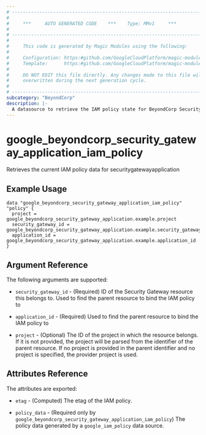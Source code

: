 ```yaml
---
# ----------------------------------------------------------------------------
#
#     ***     AUTO GENERATED CODE    ***    Type: MMv1     ***
#
# ----------------------------------------------------------------------------
#
#     This code is generated by Magic Modules using the following:
#
#     Configuration: https:#github.com/GoogleCloudPlatform/magic-modules/tree/main/mmv1/products/beyondcorp/SecurityGatewayApplication.yaml
#     Template:      https:#github.com/GoogleCloudPlatform/magic-modules/tree/main/mmv1/templates/terraform/datasource_iam.html.markdown.tmpl
#
#     DO NOT EDIT this file directly. Any changes made to this file will be
#     overwritten during the next generation cycle.
#
# ----------------------------------------------------------------------------
subcategory: "BeyondCorp"
description: |-
  A datasource to retrieve the IAM policy state for BeyondCorp SecurityGatewayApplication
---
```



# google_beyondcorp_security_gateway_application_iam_policy

Retrieves the current IAM policy data for securitygatewayapplication


## Example Usage


```hcl
data "google_beyondcorp_security_gateway_application_iam_policy" "policy" {
  project = google_beyondcorp_security_gateway_application.example.project
  security_gateway_id = google_beyondcorp_security_gateway_application.example.security_gateway_id
  application_id = google_beyondcorp_security_gateway_application.example.application_id
}
```

## Argument Reference

The following arguments are supported:

* `security_gateway_id` - (Required) ID of the Security Gateway resource this belongs to. Used to find the parent resource to bind the IAM policy to
* `application_id` - (Required) Used to find the parent resource to bind the IAM policy to

* `project` - (Optional) The ID of the project in which the resource belongs.
    If it is not provided, the project will be parsed from the identifier of the parent resource. If no project is provided in the parent identifier and no project is specified, the provider project is used.

## Attributes Reference

The attributes are exported:

* `etag` - (Computed) The etag of the IAM policy.

* `policy_data` - (Required only by `google_beyondcorp_security_gateway_application_iam_policy`) The policy data generated by
  a `google_iam_policy` data source.

